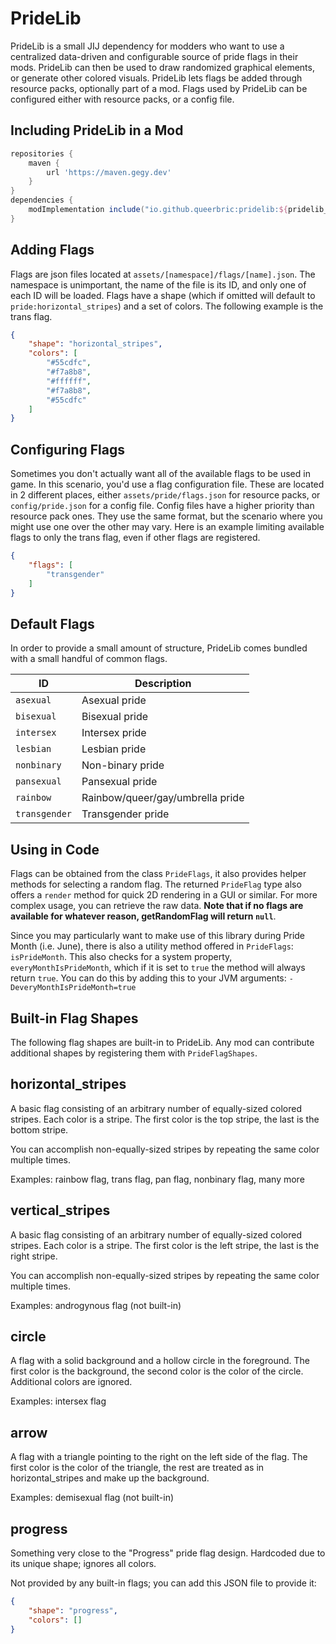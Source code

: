 # PrideLib
PrideLib is a small JIJ dependency for modders who want to use a centralized data-driven and configurable source of pride flags in their mods. PrideLib can then be used to draw randomized graphical elements, or generate other colored visuals. PrideLib lets flags be added through resource packs, optionally part of a mod. Flags used by PrideLib can be configured either with resource packs, or a config file.

## Including PrideLib in a Mod
```gradle
repositories {
	maven {
		url 'https://maven.gegy.dev'
	}
}
dependencies {
	modImplementation include("io.github.queerbric:pridelib:${pridelib_version}")
}
```

## Adding Flags
Flags are json files located at `assets/[namespace]/flags/[name].json`. The namespace is unimportant, the name of the file is its ID, and only one of each ID will be loaded. Flags have a shape (which if omitted will default to `pride:horizontal_stripes`) and a set of colors. The following example is the trans flag.
```json
{
	"shape": "horizontal_stripes",
	"colors": [
		"#55cdfc",
		"#f7a8b8",
		"#ffffff",
		"#f7a8b8",
		"#55cdfc"
	]
}
```

## Configuring Flags
Sometimes you don't actually want all of the available flags to be used in game. In this scenario, you'd use a flag configuration file. These are located in 2 different places, either `assets/pride/flags.json` for resource packs, or `config/pride.json` for a config file. Config files have a higher priority than resource pack ones. They use the same format, but the scenario where you might use one over the other may vary. Here is an example limiting available flags to only the trans flag, even if other flags are registered.
```json
{
	"flags": [
		"transgender"
	]
}
```

## Default Flags
In order to provide a small amount of structure, PrideLib comes bundled with a small handful of common flags.

| ID | Description |
| --- | --- |
| `asexual` | Asexual pride |
| `bisexual` | Bisexual pride |
| `intersex` | Intersex pride |
| `lesbian` | Lesbian pride |
| `nonbinary` | Non-binary pride |
| `pansexual` | Pansexual pride |
| `rainbow` | Rainbow/queer/gay/umbrella pride |
| `transgender` | Transgender pride |

## Using in Code
Flags can be obtained from the class `PrideFlags`, it also provides helper methods for selecting a random flag. The returned `PrideFlag` type also offers a `render` method for quick 2D rendering in a GUI or similar. For more complex usage, you can retrieve the raw data. **Note that if no flags are available for whatever reason, getRandomFlag will return `null`**.

Since you may particularly want to make use of this library during Pride Month (i.e. June), there is also a utility method offered in `PrideFlags`: `isPrideMonth`. This also checks for a system property, `everyMonthIsPrideMonth`, which if it is set to `true` the method will always return `true`. You can do this by adding this to your JVM arguments: `-DeveryMonthIsPrideMonth=true`

## Built-in Flag Shapes
The following flag shapes are built-in to PrideLib. Any mod can contribute additional shapes by registering them with `PrideFlagShapes`.

## horizontal_stripes
A basic flag consisting of an arbitrary number of equally-sized colored stripes. Each color is a stripe. The first color is the top stripe, the last is the bottom stripe.

You can accomplish non-equally-sized stripes by repeating the same color multiple times.

Examples: rainbow flag, trans flag, pan flag, nonbinary flag, many more

## vertical_stripes
A basic flag consisting of an arbitrary number of equally-sized colored stripes. Each color is a stripe. The first color is the left stripe, the last is the right stripe.

You can accomplish non-equally-sized stripes by repeating the same color multiple times.

Examples: androgynous flag (not built-in)

## circle
A flag with a solid background and a hollow circle in the foreground. The first color is the background, the second color is the color of the circle. Additional colors are ignored.

Examples: intersex flag

## arrow
A flag with a triangle pointing to the right on the left side of the flag. The first color is the color of the triangle, the rest are treated as in horizontal_stripes and make up the background.

Examples: demisexual flag (not built-in)

## progress
Something very close to the "Progress" pride flag design. Hardcoded due to its unique shape; ignores all colors.

Not provided by any built-in flags; you can add this JSON file to provide it:

```json
{
	"shape": "progress",
	"colors": []
}
```
